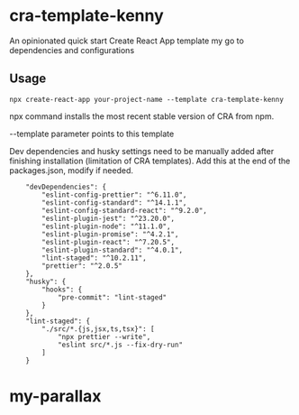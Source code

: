 # cra-template-kenny

An opinionated quick start Create React App template my go to dependencies and configurations

## Usage

`npx create-react-app your-project-name --template cra-template-kenny`

npx command installs the most recent stable version of CRA from npm.

--template parameter points to this template

Dev dependencies and husky settings need to be manually added after finishing installation (limitation of CRA templates). Add this at the end of the packages.json, modify if needed.

```
    "devDependencies": {
        "eslint-config-prettier": "^6.11.0",
        "eslint-config-standard": "^14.1.1",
        "eslint-config-standard-react": "^9.2.0",
        "eslint-plugin-jest": "^23.20.0",
        "eslint-plugin-node": "^11.1.0",
        "eslint-plugin-promise": "^4.2.1",
        "eslint-plugin-react": "^7.20.5",
        "eslint-plugin-standard": "^4.0.1",
        "lint-staged": "^10.2.11",
        "prettier": "^2.0.5"
    },
    "husky": {
        "hooks": {
            "pre-commit": "lint-staged"
        }
    },
    "lint-staged": {
        "./src/*.{js,jsx,ts,tsx}": [
            "npx prettier --write",
            "eslint src/*.js --fix-dry-run"
        ]
    }
```
# my-parallax
